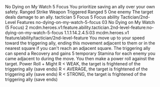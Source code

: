 <ability>
  <name>No Dying on My Watch</name>
  <cost>5 Focus</cost>
  <flavor>You prioritize saving an ally over your own safety.</flavor>
  <keywords>
    <keyword>Ranged</keyword>
    <keyword>Strike</keyword>
    <keyword>Weapon</keyword>
  </keywords>
  <type>Triggered</type>
  <distance>Ranged 5</distance>
  <target>One enemy</target>
  <trigger>The target deals damage to an ally.</trigger>
  <metadata>
    <class>tactician</class>
    <cost>5 Focus</cost>
    <cost_amount>5</cost_amount>
    <cost_resource>Focus</cost_resource>
    <feature_type>ability</feature_type>
    <file_dpath>Tactician/2nd-Level Features</file_dpath>
    <item_id>no-dying-on-my-watch-5-focus</item_id>
    <item_index>03</item_index>
    <item_name>No Dying on My Watch (5 Focus)</item_name>
    <level>2</level>
    <scc>mcdm.heroes.v1:feature.ability.tactician.2nd-level-feature:no-dying-on-my-watch-5-focus</scc>
    <scdc>1.1.1:14.2.4.5:03</scdc>
    <source>mcdm.heroes.v1</source>
    <type>feature/ability/tactician/2nd-level-feature</type>
  </metadata>
  <effects>
    <effect type="mundane">You move up to your speed toward the triggering ally, ending this movement adjacent to them or in the nearest square if you can&apos;t reach an adjacent square. The triggering ally can spend a Recovery and gains 5 temporary Stamina for each enemy you came adjacent to during the move. You then make a power roll against the target.</effect>
    <effect type="roll">
      <roll>Power Roll + Might</roll>
      <t1>R &lt; WEAK, the target is frightened of the triggering ally (save ends)</t1>
      <t2>R &lt; AVERAGE, the target is frightened of the triggering ally (save ends)</t2>
      <t3>R &lt; STRONG, the target is frightened of the triggering ally (save ends)</t3>
    </effect>
  </effects>
</ability>
